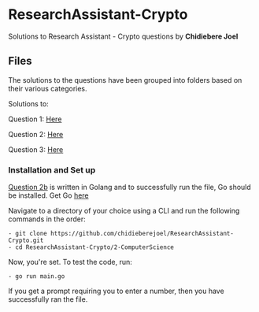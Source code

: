 # ResearchAssistant-Crypto

Solutions to Research Assistant - Crypto questions by **Chidiebere Joel**

## Files

The solutions to the questions have been grouped into folders based on their various categories.

Solutions to:

Question 1: [Here](https://github.com/chidieberejoel/ResearchAssistant-Crypto/tree/master/1-Finance)

Question 2: [Here](https://github.com/chidieberejoel/ResearchAssistant-Crypto/tree/master/2-ComputerScience)

Question 3: [Here](https://github.com/chidieberejoel/ResearchAssistant-Crypto/tree/master/3-Maths)

### Installation and Set up

[Question 2b](https://github.com/chidieberejoel/ResearchAssistant-Crypto/blob/master/2-ComputerScience/main.go) is written in Golang and to successfully run the file, Go should be installed. Get Go [here](https://golang.org/dl/)

Navigate to a directory of your choice using a CLI and run the following commands in the order:

```
- git clone https://github.com/chidieberejoel/ResearchAssistant-Crypto.git
- cd ResearchAssistant-Crypto/2-ComputerScience
```

Now, you're set. To test the code, run:

```
- go run main.go
```

If you get a prompt requiring you to enter a number, then you have successfully ran the file.

